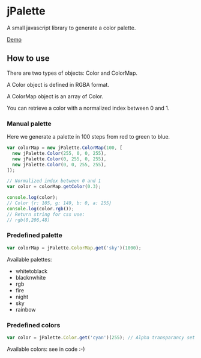 # jPalette
A small javascript library to generate a color palette.

[Demo](http://jsrdescamps.github.io/jpalette/)

## How to use
There are two types of objects: Color and ColorMap.

A Color object is defined in RGBA format.

A ColorMap object is an array of Color.

You can retrieve a color with a normalized index between 0 and 1.

### Manual palette

Here we generate a palette in 100 steps from red to green to blue.

```javascript
var colorMap = new jPalette.ColorMap(100, [
  new jPalette.Color(255, 0, 0, 255),
  new jPalette.Color(0, 255, 0, 255),
  new jPalette.Color(0, 0, 255, 255),
]);

// Normalized index between 0 and 1
var color = colorMap.getColor(0.3);

console.log(color);
// Color {r: 105, g: 149, b: 0, a: 255}
console.log(color.rgb());
// Return string for css use:
// rgb(0,206,48)

```

### Predefined palette

```javascript
var colorMap = jPalette.ColorMap.get('sky')(1000);
```
Available palettes:
* whitetoblack
* blacknwhite
* rgb
* fire
* night
* sky
* rainbow

### Predefined colors

```javascript
var color = jPalette.Color.get('cyan')(255); // Alpha transparancy set to 255
```

Available colors: see in code :-)
